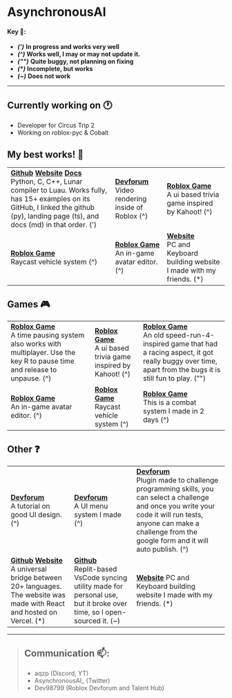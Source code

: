 # AsynchronousAI

#### Key 🔑:

- **_(')_** <td>**In progress and works very well**
- **_(^)_** <td>**Works well, I may or may not update it.**
- **_("")_** **Quite buggy, not planning on fixing**
- **_(\*)_** <td>**Incomplete, but works**
- **_(~)_** <td>**Does not work** <br>

---

## Currently working on 🕐

- Developer for Circus Trip 2
- Working on roblox-pyc & Cobalt

## My best works! 🥳

<table border="0">
 <tr>
    <td><a href="https://github.com/AsynchronousAI/roblox-pyc" target="_blank"><b>Github</b></a> <a href="https://robloxpy.vercel.app" target="_blank"><b>Website</b></a> <a href="https://robloxpyc.gitbook.io/roblox-pyc/" target="_blank"><b>Docs</b></a> <br>
  Python, C, C++, Lunar compiler to Luau. Works fully, has 15+ examples on its GitHub, I linked the github (py), landing page (ts), and docs (md) in that order. (')</td>

<td><a href="https://devforum.roblox.com/t/videoservice-v202-closed-easy-to-use-custom-video-player/1775696" target="_blank"><b>Devforum</b></a> <br>
  Video rendering inside of Roblox (^) </td> <td><a href="https://www.roblox.com/games/9333015136/Trivia" target="_blank"><b>Roblox Game</b></a> <br>
  A ui based trivia game inspired by Kahoot! (^)</td>
 </tr>
 <tr>
    <td><a href="https://www.roblox.com/games/12590841538" target="_blank"><b>Roblox Game</b></a> <br>
  Raycast vehicle system (^)</td>
    <td><a href="https://www.roblox.com/games/10950266679/Avatar-Demo" target="_blank"><b>Roblox Game</b></a> <br>
   An in-game avatar editor. (^)</td>
   <td><a href="https://website-8ehi39aty-asynchronousai.vercel.app" target="_blank"><b>Website</b></a> <br> PC and Keyboard building website I made with my friends. (*)
</td>
 </tr>
</table>

## Games 🎮

<table border="0">
 <tr>
<td> <a href="https://www.roblox.com/games/12101165625/Dev98799s-Place-Number-5" target="_blank"><b>Roblox Game</b></a> <br>
  A time pausing system also works with multiplayer. Use the key R to pause time and release to unpause. (^) </td>
<td> <a href="https://www.roblox.com/games/9333015136/Trivia" target="_blank"><b>Roblox Game</b></a> <br>
  A ui based trivia game inspired by Kahoot! (^) </td>
<td><a href="https://www.roblox.com/games/9734780826/Speed-Platformer" target="_blank"><b>Roblox Game</b></a> <br>
    An old speed-run-4-inspired game that had a racing aspect, it got really buggy over time, apart from the bugs it is still fun to play. ("") </td>
    </tr>
     <tr>
<td><a href="https://www.roblox.com/games/10950266679/Avatar-Demo" target="_blank"><b>Roblox Game</b></a> <br>
   An in-game avatar editor. (^) </td>
<td><a href="https://www.roblox.com/games/12590841538" target="_blank"><b>Roblox Game</b></a> <br>
  Raycast vehicle system (^) </td>
<td><a href="https://www.roblox.com/games/12085988855/combat" target="_blank"><b>Roblox Game</b></a> <br>
  This is a combat system I made in 2 days (^) </td>
   </tr>
  </table>
  
## Other ❓

  <table border="0">
 <tr>
<td><a href="https://devforum.roblox.com/t/how-to-make-extremely-clean-ui-while-keeping-good-ux/2438099?u=dev98799" target="_blank"><b>Devforum</b></a> <br>
  A tutorial on good UI design. (^) </td>
<td><a href="https://devforum.roblox.com/t/gui-menu-system-any-advice/1657597" target="_blank"><b>Devforum</b></a> <br>
  A UI menu system I made (^) </td>
<td><a href="https://devforum.roblox.com/t/challenges-v200-test-your-scripting-skill/1788762" target="_blank"><b>Devforum</b></a> <br>
  Plugin made to challenge programming skills, you can select a challenge and once you write your code it will run tests, anyone can make a challenge from the google form and it will auto publish.  (^) </td>
    </tr>
     <tr>
<td><a href="https://github.com/AsynchronousAI/clay" target="_blank"><b>Github</b></a> <a href="https://clay-code.vercel.app/" target="_blank"><b>Website</b></a> <br>
  A universal bridge between 20+ languages. The website was made with React and hosted on Vercel. (*) </td>
<td><a href="https://github.com/AsynchronousAI/ro-code" target="_blank"><b>Github</b></a> <br>
  Replit-based VsCode syncing utility made for personal use, but it broke over time, so I open-sourced it. (~) </td>
<td><a href="https://website-8ehi39aty-asynchronousai.vercel.app" target="_blank"><b>Website</b></a> PC and Keyboard building website I made with my friends. (*) </td>
        </tr>
    </table>
    
***

> ## Communication 📫:
>
> - aqzp (Discord, YT)
> - AsynchronousAI\_ (Twitter)
> - Dev98799 (Roblox Devforum and Talent Hub)
